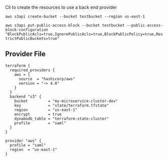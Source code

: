 Cli to create the resources to use a back end provider

```aws s3api create-bucket --bucket testbucket --region us-east-1```

```aws s3api put-public-access-block --bucket testbucket --public-access-block-configuration "BlockPublicAcls=true,IgnorePublicAcls=true,BlockPublicPolicy=true,RestrictPublicBuckets=true"```

Provider File
-----------
```
terraform {
  required_providers {
    aws = {
      source  = "hashicorp/aws"
      version = "~> 4.0"
    }
  }
  backend "s3" {
    bucket         = "my-microservice-cluster-dev"
    key            = "state/terraform.tfstate"
    region         = "us-east-1"
    encrypt        = true
    dynamodb_table = "terraform-state-cluster"
    profile        = "saml"
  }
}

provider "aws" {
  profile = "saml"
  region  = "us-east-1"
}
```

